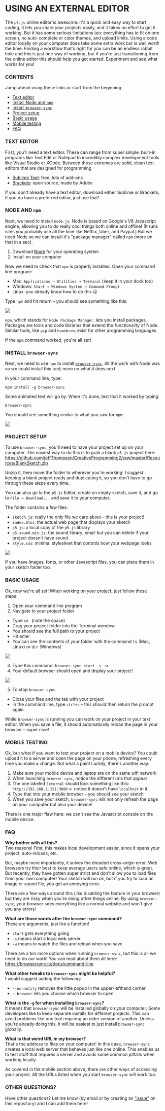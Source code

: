 # USING AN EXTERNAL EDITOR

The `p5.js` online editor is awesome: it's a quick and easy way to start coding, it lets you share your projects easily, and it takes no effort to get it working. But it has some serious limitations too: everything has to fit on one screen, no auto-complete or color themes, and upload limits. Using a code editor locally on your computer does take some extra work but is well worth the time. Finding a workflow that's right for you can be an endless rabbit hole and this is just one way of working, but if you're just transitioning from the online editor this should help you get started. Experiment and see what works for you!


### CONTENTS
Jump ahead using these links or start from the beginning:

* [Text editor](https://github.com/jeffThompson/CreativeProgramming2/blob/master/Resources/UsingAnExternalEditor.md#text-editor)
* [Install Node and `npm`](https://github.com/jeffThompson/CreativeProgramming2/blob/master/Resources/UsingAnExternalEditor.md#node-and-npm)
* [Install `browser-sync`](https://github.com/jeffThompson/CreativeProgramming2/blob/master/Resources/UsingAnExternalEditor.md#install-browser-sync)
* [Project setup](https://github.com/jeffThompson/CreativeProgramming2/blob/master/Resources/UsingAnExternalEditor.md#project-setup)
* [Basic usage](https://github.com/jeffThompson/CreativeProgramming2/blob/master/Resources/UsingAnExternalEditor.md#basic-usage)
* [Mobile testing](https://github.com/jeffThompson/CreativeProgramming2/blob/master/Resources/UsingAnExternalEditor.md#mobile-testing)
* [FAQ](https://github.com/jeffThompson/CreativeProgramming2/blob/master/Resources/UsingAnExternalEditor.md#faq)


### TEXT EDITOR
First, you'll need a text editor. These can range from super simple, built-in programs like Text Edit or Notepad to incredibly complex development tools like Visual Studio or XCode. Between those extremes are solid, clean text editors that are designed for programming.

* [Sublime Text](https://www.sublimetext.com/3): free, lots of add-ons
* [Brackets](http://brackets.io/): open source, made by Adobe

If you don't already have a text editor, download either Sublime or Brackets; if you do have a preferred editor, just use that!


### NODE AND `npm`
Next, we need to install `node.js`. Node is based on Google's V8 Javascript engine, allowing you to do really cool things both online and offline! (It runs sites you probably use all the time like Netflix, Uber, and Paypal.) But we need Node so we can install it's "package manager" called `npm` (more on that in a sec).

1. Download [Node](https://nodejs.org/en/) for your operating system
2. Install on your computer

Now we need to check that `npm` is properly installed. Open your command line program:
* Mac: `Applications → Utilities → Terminal` (keep it in your dock too)
* Windows: `Start → Windows System → Command Prompt`
* Linux: you already know how to do this 😜

Type `npm` and hit return – you should see something like this:

![](Images/npm-install.png)

`npm`, which stands for `Node Package Manager`, lets you install packages. Packages are tools and code libraries that extend the functionality of Node. Similar tools, like `pip` and `homebrew`, exist for other programming languages.

If the `npm` command worked, you're all set!


### INSTALL `browser-sync`
Next, we need to use `npm` to install [`browser-sync`](https://browsersync.io). All the work with Node was so we could install this tool; more on what it does next.

In your command line, type:

    npm install -g browser-sync

Some animated text will go by. When it's done, test that it worked by typing:

    browser-sync

You should see something similar to what you saw for `npm`:

![](Images/browser-sync-install.png)


### PROJECT SETUP
To use `browser-sync`, you'll need to have your project set up on your computer. The easiest way to do this is to grab a blank `p5.js` project here: https://github.com/jeffThompson/CreativeProgramming2/raw/master/Resources/BlankSketch.zip

Unzip it, then move the folder to wherever you're working! I suggest keeping a blank project ready and duplicating it, so you don't have to go through these steps every time.

You can also go to the `p5.js` Editor, create an empty sketch, save it, and go to `File → Download...` and save it to your computer.

The folder contains a few files:
* `sketch.js`: really the only file we care about – this is your project!
* `index.html`: the actual web page that displays your sketch
* `p5.js`: a local copy of the `p5.js` library
* `p5.sound.min.js`: the sound library; small but you can delete if your project doesn't have sound
* `style.css`: minimal stylesheet that controls how your webpage looks

![](Images/sketch-folder.png)

If you have images, fonts, or other Javascript files, you can place them in your sketch folder too.


### BASIC USAGE
Ok, now we're all set! When working on your project, just follow these steps:

1. Open your command line program
2. Navigate to your project folder
  * Type `cd ` (note the space)
  * Drag your project folder into the Terminal wondow
  * You should see the full path to your project
  * Hit enter
  * You can see the contents of your folder with the command `ls` (Mac, Linux) or `dir` (Windows)

![](Images/ls.png)

3. Type this command: `browser-sync start -s -w`
4. Your default browser should open and display your project!

![](Images/browser-sync-start.png)

5. To stop `browser-sync`:
  * Close your files and the tab with your project
  * In the command line, type `ctrl+c` – this should then return the prompt again

While `browser-sync` is running you can work on your project in your text editor. When you save a file, it should automatically reload the page in your browser – super nice!


### MOBILE TESTING
Ok, but what if you want to test your project on a mobile device? You could upload it to a server and open the page on your phone, refreshing every time you make a change. But what a pain! Luckily, there's another way:

1. Make sure your mobile device and laptop are on the same wifi network
2. When launching `browser-sync`, notice the different urls that appear
3. The one labeled `External` should look something like this: `http://192.168.1.151:3000` &larr; notice it doesn't have `localhost` in it
4. Type that into your mobile browser – you should see your sketch
5. When you save your sketch, `browser-sync` will not only refresh the page on your computer but also your device!

There is one major flaw here: we can't see the Javascript console on the mobile device.


### FAQ
**Why bother with all this?**  
Two reasons! First, this makes local development easier, since it opens your project, auto-reloads, etc.

But, maybe more importantly, it solves the dreaded *cross-origin* error. Web browsers try their best to keep average users safe online, which is great. But recently, they have gotten super strict and don't allow you to load files from your own computer! Your sketch will run ok, but if you try to load an image or sound file, you get an annoying error.

There are a few ways around this (like disabling the feature in your browser) but they are risky when you're doing other things online. By using `browser-sync`, your browser sees everything like a normal website and won't give you any errors!


**What are those words after the `browser-sync` command?**  
These are arguments, just like a function!

* `start` gets everything going
* `-s` means start a local web server
* `-w` means to watch the files and reload when you save

There are a ton more options when running `browser-sync`, but this is all we need to do our work! You can read about them all here: https://browsersync.io/docs/command-line


**What other tweaks to `browser-sync` might be helpful?**  
I would suggest adding the following:

* `--no-notify` removes the little popup in the upper-lefthand corner
* `--browser` lets you choose which browser to open


**What is the `-g` for when installing `browser-sync`?**  
It means that `browser-sync` will be installed globally on your computer. Some developers like to keep separate installs for different projects. This can avoid problems like one tool requiring an older version of another. Unless you're already doing this, it will be easiest to just install `browser-sync` globally.


**What is that weird URL in my browser?**  
That's the address to files on your computer! In this case, `browser-sync` creates a local web server that behaves just like one online. This enables us to test stuff that requires a server and avoids some common pitfalls when working locally.

As covered in the mobile section above, there are other ways of accessing your project. All the URLs listed when you start `browser-sync` will work too.


### OTHER QUESTIONS?  
Have other questions? Let me know (by email or by creating an ["issue"](https://github.com/jeffThompson/CreativeProgramming2/issues/new) on this repository) and I can add them here!

